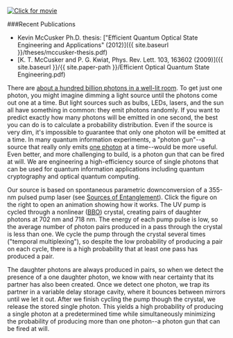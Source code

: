 <a href="{{ site.baseurl }}/movies/photongun.swf"><img src="{{ site.baseurl }}/img/photongun.jpg" class="img-responsive pull-right movie-still" title="Click for movie"></a>

###Recent Publications
* Kevin McCusker Ph.D. thesis: ["Efficient Quantum Optical State Engineering and Applications" (2012)]({{ site.baseurl }}/theses/mccusker-thesis.pdf)
* [K. T. McCusker and P. G. Kwiat, Phys. Rev. Lett. 103, 163602 (2009)]({{ site.baseurl }}/{{ site.paper-path }}/Efficient Optical Quantum State Engineering.pdf)

There are [about a hundred billion photons in a well-lit room](http://scienceblogs.com/builtonfacts/2009/03/05/counting-photons/). To get just one photon, you might imagine dimming a light source until the photons come out one at a time. But light sources such as bulbs, LEDs, lasers, and the sun all have something in common: they emit photons randomly. If you want to predict exactly how many photons will be emitted in one second, the best you can do is to calculate a probability distribution. Even if the source is very dim, it's impossible to guarantee that only one photon will be emitted at a time. In many quantum information experiments, a "photon gun"--a source that really only emits [one photon](http://en.wikipedia.org/wiki/Fock_state) at a time--would be more useful. Even better, and more challenging to build, is a photon gun that can be fired at will. We are engineering a high-efficiency source of single photons that can be used for quantum information applications including quantum cryptography and optical quantum computing.

Our source is based on spontaneous parametric downconversion of a 355-nm pulsed pump laser (see [Sources of Entanglement](#sources-of-entanglement)). Click the figure on the right to open an animation showing how it works. The UV pump is cycled through a nonlinear ([BBO](http://en.wikipedia.org/wiki/Barium_borate)) crystal, creating pairs of daughter photons at 702 nm and 718 nm. The energy of each pump pulse is low, so the average number of photon pairs produced in a pass through the crystal is less than one. We cycle the pump through the crystal several times ("temporal multiplexing"), so despite the low probability of producing a pair on each cycle, there is a high probability that at least one pass has produced a pair.

The daughter photons are always produced in pairs, so when we detect the presence of a one daughter photon, we know with near certainty that its partner has also been created. Once we detect one photon, we trap its partner in a variable delay storage cavity, where it bounces between mirrors until we let it out. After we finish cycling the pump though the crystal, we release the stored single photon. This yields a high probability of producing a single photon at a predetermined time while simultaneously minimizing the probability of producing more than one photon--a photon gun that can be fired at will.